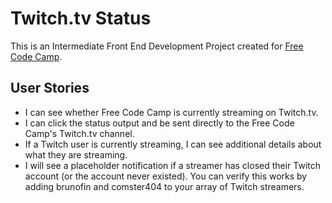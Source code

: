 # Twitch.tv Status

This is an Intermediate Front End Development Project created for [Free Code Camp](https://freecodecamp.com).

## User Stories

- I can see whether Free Code Camp is currently streaming on Twitch.tv.
- I can click the status output and be sent directly to the Free Code Camp's Twitch.tv channel.
- If a Twitch user is currently streaming, I can see additional details about what they are streaming.
- I will see a placeholder notification if a streamer has closed their Twitch account (or the account never existed). You can verify this works by adding brunofin and comster404 to your array of Twitch streamers.
